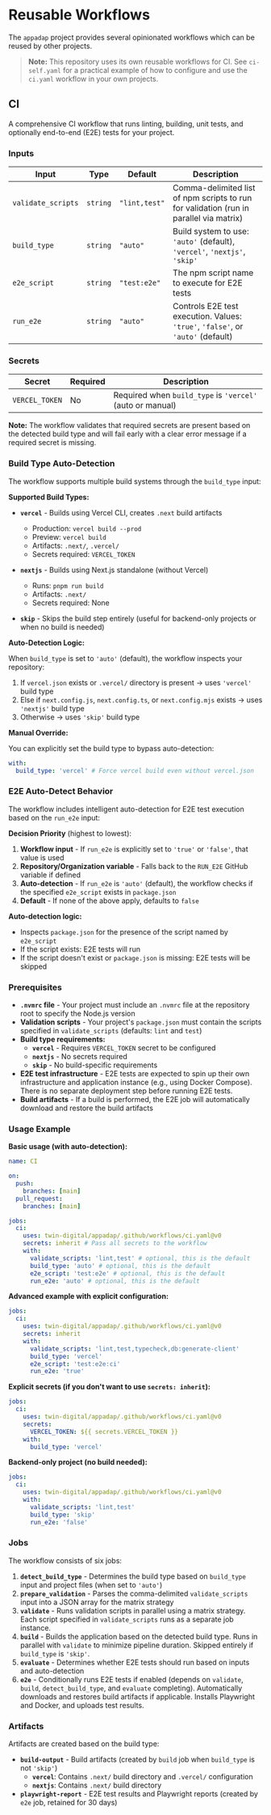 # Reusable Workflows

The `appadap` project provides several opinionated workflows which can be reused by other projects.

> **Note:** This repository uses its own reusable workflows for CI. See `ci-self.yaml` for a practical example of how to configure and use the `ci.yaml` workflow in your own projects.

## CI

A comprehensive CI workflow that runs linting, building, unit tests, and optionally end-to-end (E2E) tests for your project.

### Inputs

| Input              | Type     | Default       | Description                                                                            |
| ------------------ | -------- | ------------- | -------------------------------------------------------------------------------------- |
| `validate_scripts` | `string` | `"lint,test"` | Comma-delimited list of npm scripts to run for validation (run in parallel via matrix) |
| `build_type`       | `string` | `"auto"`      | Build system to use: `'auto'` (default), `'vercel'`, `'nextjs'`, `'skip'`              |
| `e2e_script`       | `string` | `"test:e2e"`  | The npm script name to execute for E2E tests                                           |
| `run_e2e`          | `string` | `"auto"`      | Controls E2E test execution. Values: `'true'`, `'false'`, or `'auto'` (default)        |

### Secrets

| Secret         | Required | Description                                               |
| -------------- | -------- | --------------------------------------------------------- |
| `VERCEL_TOKEN` | No       | Required when `build_type` is `'vercel'` (auto or manual) |

**Note:** The workflow validates that required secrets are present based on the detected build type and will fail early with a clear error message if a required secret is missing.

### Build Type Auto-Detection

The workflow supports multiple build systems through the `build_type` input:

**Supported Build Types:**

- **`vercel`** - Builds using Vercel CLI, creates `.next` build artifacts
  - Production: `vercel build --prod`
  - Preview: `vercel build`
  - Artifacts: `.next/`, `.vercel/`
  - Secrets required: `VERCEL_TOKEN`

- **`nextjs`** - Builds using Next.js standalone (without Vercel)
  - Runs: `pnpm run build`
  - Artifacts: `.next/`
  - Secrets required: None

- **`skip`** - Skips the build step entirely (useful for backend-only projects or when no build is needed)

**Auto-Detection Logic:**

When `build_type` is set to `'auto'` (default), the workflow inspects your repository:

1. If `vercel.json` exists or `.vercel/` directory is present → uses `'vercel'` build type
2. Else if `next.config.js`, `next.config.ts`, or `next.config.mjs` exists → uses `'nextjs'` build type
3. Otherwise → uses `'skip'` build type

**Manual Override:**

You can explicitly set the build type to bypass auto-detection:

```yaml
with:
  build_type: 'vercel' # Force vercel build even without vercel.json
```

### E2E Auto-Detect Behavior

The workflow includes intelligent auto-detection for E2E test execution based on the `run_e2e` input:

**Decision Priority** (highest to lowest):

1. **Workflow input** - If `run_e2e` is explicitly set to `'true'` or `'false'`, that value is used
2. **Repository/Organization variable** - Falls back to the `RUN_E2E` GitHub variable if defined
3. **Auto-detection** - If `run_e2e` is `'auto'` (default), the workflow checks if the specified `e2e_script` exists in `package.json`
4. **Default** - If none of the above apply, defaults to `false`

**Auto-detection logic:**

- Inspects `package.json` for the presence of the script named by `e2e_script`
- If the script exists: E2E tests will run
- If the script doesn't exist or `package.json` is missing: E2E tests will be skipped

### Prerequisites

- **`.nvmrc` file** - Your project must include an `.nvmrc` file at the repository root to specify the Node.js version
- **Validation scripts** - Your project's `package.json` must contain the scripts specified in `validate_scripts` (defaults: `lint` and `test`)
- **Build type requirements:**
  - **`vercel`** - Requires `VERCEL_TOKEN` secret to be configured
  - **`nextjs`** - No secrets required
  - **`skip`** - No build-specific requirements
- **E2E test infrastructure** - E2E tests are expected to spin up their own infrastructure and application instance (e.g., using Docker Compose). There is no separate deployment step before running E2E tests.
- **Build artifacts** - If a build is performed, the E2E job will automatically download and restore the build artifacts

### Usage Example

**Basic usage (with auto-detection):**

```yaml
name: CI

on:
  push:
    branches: [main]
  pull_request:
    branches: [main]

jobs:
  ci:
    uses: twin-digital/appadap/.github/workflows/ci.yaml@v0
    secrets: inherit # Pass all secrets to the workflow
    with:
      validate_scripts: 'lint,test' # optional, this is the default
      build_type: 'auto' # optional, this is the default
      e2e_script: 'test:e2e' # optional, this is the default
      run_e2e: 'auto' # optional, this is the default
```

**Advanced example with explicit configuration:**

```yaml
jobs:
  ci:
    uses: twin-digital/appadap/.github/workflows/ci.yaml@v0
    secrets: inherit
    with:
      validate_scripts: 'lint,test,typecheck,db:generate-client'
      build_type: 'vercel'
      e2e_script: 'test:e2e:ci'
      run_e2e: 'true'
```

**Explicit secrets (if you don't want to use `secrets: inherit`):**

```yaml
jobs:
  ci:
    uses: twin-digital/appadap/.github/workflows/ci.yaml@v0
    secrets:
      VERCEL_TOKEN: ${{ secrets.VERCEL_TOKEN }}
    with:
      build_type: 'vercel'
```

**Backend-only project (no build needed):**

```yaml
jobs:
  ci:
    uses: twin-digital/appadap/.github/workflows/ci.yaml@v0
    with:
      validate_scripts: 'lint,test'
      build_type: 'skip'
      run_e2e: 'false'
```

### Jobs

The workflow consists of six jobs:

1. **`detect_build_type`** - Determines the build type based on `build_type` input and project files (when set to `'auto'`)
2. **`prepare_validation`** - Parses the comma-delimited `validate_scripts` input into a JSON array for the matrix strategy
3. **`validate`** - Runs validation scripts in parallel using a matrix strategy. Each script specified in `validate_scripts` runs as a separate job instance.
4. **`build`** - Builds the application based on the detected build type. Runs in parallel with `validate` to minimize pipeline duration. Skipped entirely if `build_type` is `'skip'`.
5. **`evaluate`** - Determines whether E2E tests should run based on inputs and auto-detection
6. **`e2e`** - Conditionally runs E2E tests if enabled (depends on `validate`, `build`, `detect_build_type`, and `evaluate` completing). Automatically downloads and restores build artifacts if applicable. Installs Playwright and Docker, and uploads test results.

### Artifacts

Artifacts are created based on the build type:

- **`build-output`** - Build artifacts (created by `build` job when `build_type` is not `'skip'`)
  - **`vercel`**: Contains `.next/` build directory and `.vercel/` configuration
  - **`nextjs`**: Contains `.next/` build directory
- **`playwright-report`** - E2E test results and Playwright reports (created by `e2e` job, retained for 30 days)
